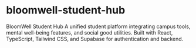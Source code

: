 # bloomwell-student-hub
BloomWell Student Hub A unified student platform integrating campus tools, mental well-being features, and social good utilities. Built with React, TypeScript, Tailwind CSS, and Supabase for authentication and backend.
